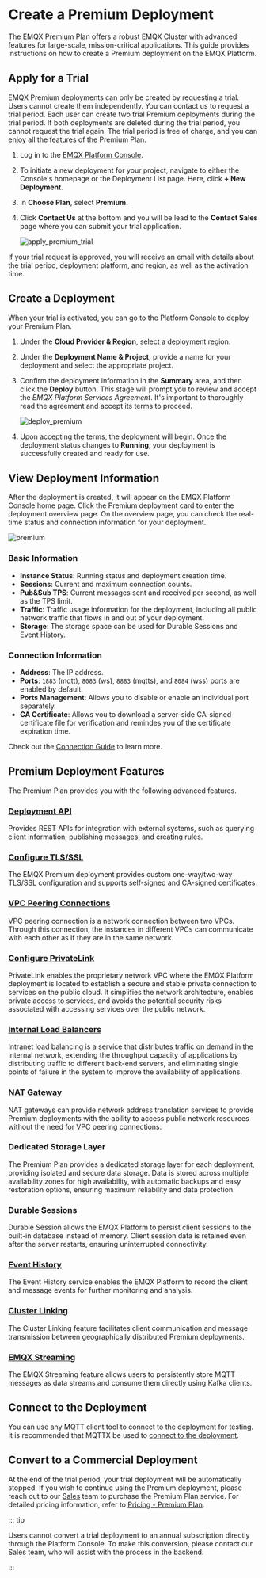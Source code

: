 # Create a Premium Deployment

The EMQX Premium Plan offers a robust EMQX Cluster with advanced features for large-scale, mission-critical applications. This guide provides instructions on how to create a Premium deployment on the EMQX Platform.

## Apply for a Trial

EMQX Premium deployments can only be created by requesting a trial. Users cannot create them independently. You can contact us to request a trial period. Each user can create two trial Premium deployments during the trial period. If both deployments are deleted during the trial period, you cannot request the trial again. The trial period is free of charge, and you can enjoy all the features of the Premium Plan.

1. Log in to the [EMQX Platform Console](https://cloud-intl.emqx.com/console/).

2. To initiate a new deployment for your project, navigate to either the Console's homepage or the Deployment List page. Here, click **+ New Deployment**.

3. In **Choose Plan**, select **Premium**.

4. Click **Contact Us** at the bottom and you will be lead to the **Contact Sales** page where you can submit your trial application.

   ![apply_premium_trial](./_assets/apply_premium_trial.png)

If your trial request is approved, you will receive an email with details about the trial period, deployment platform, and region, as well as the activation time.

## Create a Deployment

When your trial is activated, you can go to the Platform Console to deploy your Premium Plan.

1. Under the **Cloud Provider & Region**, select a deployment region.

1. Under the **Deployment Name & Project**, provide a name for your deployment and select the appropriate project.

2. Confirm the deployment information in the **Summary** area, and then click the **Deploy** button. This stage will prompt you to review and accept the *EMQX Platform Services Agreement*. It's important to thoroughly read the agreement and accept its terms to proceed.

   ![deploy_premium](./_assets/deploy_premium.png)

3. Upon accepting the terms, the deployment will begin. Once the deployment status changes to **Running**, your deployment is successfully created and ready for use.

## View Deployment Information

After the deployment is created, it will appear on the EMQX Platform Console home page. Click the Premium deployment card to enter the deployment overview page. On the overview page, you can check the real-time status and connection information for your deployment.


![premium](./_assets/premium_overview.png)

### Basic Information

- **Instance Status**: Running status and deployment creation time.
- **Sessions**: Current and maximum connection counts.
- **Pub&Sub TPS**: Current messages sent and received per second, as well as the TPS limit.
- **Traffic**: Traffic usage information for the deployment, including all public network traffic that flows in and out of your deployment.
- **Storage**: The storage space can be used for Durable Sessions and Event History.

### Connection Information

- **Address**: The IP address.
- **Ports**: `1883` (mqtt), `8083` (ws), `8883` (mqtts), and `8084` (wss) ports are enabled by default.
- **Ports Management**: Allows you to disable or enable an individual port separately.
- **CA Certificate**: Allows you to download a server-side CA-signed certificate file for verification and remindes you of the certificate expiration time.

Check out the [Connection Guide](../deployments/port_guide_dedicated.md) to learn more.

## Premium Deployment Features

The Premium Plan provides you with the following advanced features.

### [Deployment API](https://docs.emqx.com/en/cloud/latest/api/dedicated)

Provides REST APIs for integration with external systems, such as querying client information, publishing messages, and creating rules.

### [Configure TLS/SSL](../deployments/tls_ssl.md)

The EMQX Premium deployment provides custom one-way/two-way TLS/SSL configuration and supports self-signed and CA-signed certificates.

### [VPC Peering Connections](../deployments/vpc_peering.md)

VPC peering connection is a network connection between two VPCs. Through this connection, the instances in different VPCs can communicate with each other as if they are in the same network.


### [Configure PrivateLink](../deployments/privatelink.md)

PrivateLink enables the proprietary network VPC where the EMQX Platform deployment is located to establish a secure and stable private connection to services on the public cloud. It simplifies the network architecture, enables private access to services, and avoids the potential security risks associated with accessing services over the public network.


### [Internal Load Balancers](../vas/intranet-lb.md)

Intranet load balancing is a service that distributes traffic on demand in the internal network, extending the throughput capacity of applications by distributing traffic to different back-end servers, and eliminating single points of failure in the system to improve the availability of applications.


### [NAT Gateway](../vas/nat-gateway.md)

NAT gateways can provide network address translation services to provide Premium deployments with the ability to access public network resources without the need for VPC peering connections.

### Dedicated Storage Layer

The Premium Plan provides a dedicated storage layer for each deployment, providing isolated and secure data storage. Data is stored across multiple availability zones for high availability, with automatic backups and easy restoration options, ensuring maximum reliability and data protection.

### Durable Sessions

Durable Session allows the EMQX Platform to persist client sessions to the built-in database instead of memory. Client session data is retained even after the server restarts, ensuring uninterrupted connectivity. 

### [Event History](../deployments/event_history.md)

The Event History service enables the EMQX Platform to record the client and message events for further monitoring and analysis.

### [Cluster Linking](../cluster_linking/cluster_linking.md)

The Cluster Linking feature facilitates client communication and message transmission between geographically distributed Premium deployments.

### [EMQX Streaming](../emqx_streaming/emqx_streaming.md)

The EMQX Streaming feature allows users to persistently store MQTT messages as data streams and consume them directly using Kafka clients.

## Connect to the Deployment

You can use any MQTT client tool to connect to the deployment for testing. It is recommended that MQTTX be used to [connect to the deployment](../connect_to_deployments/mqttx.md).

## Convert to a Commercial Deployment

At the end of the trial period, your trial deployment will be automatically stopped. If you wish to continue using the Premium deployment, please reach out to our [Sales](https://www.emqx.com/en/contact?product=cloud&productEdition=Premium) team to purchase the Premium Plan service. For detailed pricing information, refer to [Pricing - Premium Plan](../price/pricing.md#premium-plan).

::: tip

Users cannot convert a trial deployment to an annual subscription directly through the Platform Console. To make this conversion, please contact our Sales team, who will assist with the process in the backend.

:::